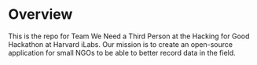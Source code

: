 # Overview 

This is the repo for Team We Need a Third Person at the Hacking for Good Hackathon at Harvard iLabs. 
Our mission is to create an open-source application for small NGOs to be able to better record data in the field. 
